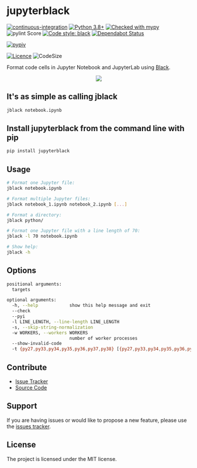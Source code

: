 # jupyterblack

[![continuous-integration](https://github.com/cristianmatache/jupyterblack/workflows/continuous-integration/badge.svg?branch=master)](https://github.com/cristianmatache/jupyterblack/actions)
[![Python 3.8+](https://img.shields.io/badge/python-3.6+-blue.svg)](https://www.python.org/downloads/)
[![Checked with mypy](http://www.mypy-lang.org/static/mypy_badge.svg)](http://mypy-lang.org/)
![pylint Score](https://mperlet.github.io/pybadge/badges/10.svg)
[![Code style: black](https://img.shields.io/badge/code%20style-black-000000.svg)](https://github.com/psf/black)
[![Dependabot Status](https://api.dependabot.com/badges/status?host=github&repo=cristianmatache/jupyterblack)](https://dependabot.com)

[![pypiv](https://img.shields.io/pypi/v/jupyterblack.svg)](https://pypi.python.org/pypi/jupyterblack)

[comment]: <> ([![pyv]&#40;https://img.shields.io/pypi/pyversions/jupyterblack.svg&#41;]&#40;https://pypi.python.org/pypi/jupyterblack&#41;)
[![Licence](https://img.shields.io/badge/license-MIT-blue.svg)](https://raw.githubusercontent.com/irahorecka/jupyterblack/master/LICENSE)
![CodeSize](https://img.shields.io/github/languages/code-size/cristianmatache/jupyterblack)

Format code cells in Jupyter Notebook and JupyterLab using [Black](https://github.com/ambv/black).

<p align="center">
    <img src="documentation/jupyterblack_demo.gif">
</p>

## It's as simple as calling jblack

```bash
jblack notebook.ipynb
```

## Install jupyterblack from the command line with pip

```bash
pip install jupyterblack
```

## Usage

```bash
# Format one Jupyter file:
jblack notebook.ipynb

# Format multiple Jupyter files:
jblack notebook_1.ipynb notebook_2.ipynb [...]

# Format a directory:
jblack python/

# Format one Jupyter file with a line length of 70:
jblack -l 70 notebook.ipynb

# Show help:
jblack -h
```

## Options

```bash
positional arguments:
  targets

optional arguments:
  -h, --help            show this help message and exit
  --check
  --pyi
  -l LINE_LENGTH, --line-length LINE_LENGTH
  -s, --skip-string-normalization
  -w WORKERS, --workers WORKERS
                        number of worker processes
  --show-invalid-code
  -t {py27,py33,py34,py35,py36,py37,py38} [{py27,py33,py34,py35,py36,py37,py38} ...], --target-version {py27,py33,py34,py35,py36,py37,py38} [{py27,py33,py34,py35,py36,py37,py38} ...]
```

## Contribute

- [Issue Tracker](https://github.com/irahorecka/jupyterblack/issues)
- [Source Code](https://github.com/irahorecka/jupyterblack/tree/master/jupyterblack)

## Support

If you are having issues or would like to propose a new feature, please use the [issues tracker](https://github.com/irahorecka/jupyterblack/issues).

## License

The project is licensed under the MIT license.

